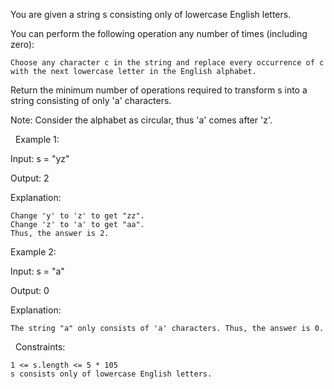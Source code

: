 You are given a string s consisting only of lowercase English letters.

You can perform the following operation any number of times (including zero):


	
	Choose any character c in the string and replace every occurrence of c with the next lowercase letter in the English alphabet.
	


Return the minimum number of operations required to transform s into a string consisting of only 'a' characters.

Note: Consider the alphabet as circular, thus 'a' comes after 'z'.

 
Example 1:


Input: s = "yz"

Output: 2

Explanation:


	Change 'y' to 'z' to get "zz".
	Change 'z' to 'a' to get "aa".
	Thus, the answer is 2.



Example 2:


Input: s = "a"

Output: 0

Explanation:


	The string "a" only consists of 'a'​​​​​​​ characters. Thus, the answer is 0.



 
Constraints:


	1 <= s.length <= 5 * 105
	s consists only of lowercase English letters.

